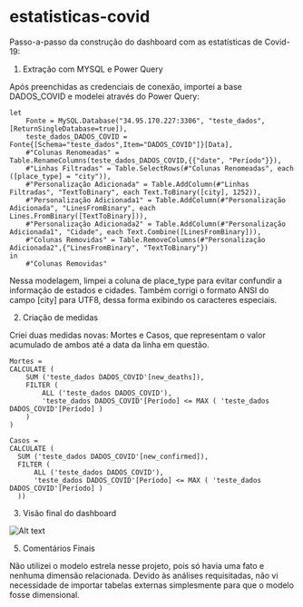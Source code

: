 # estatisticas-covid

Passo-a-passo da construção do dashboard com as estatísticas de Covid-19:

1) Extração com MYSQL e Power Query

  Após preenchidas as credenciais de conexão, importei a base DADOS_COVID e modelei através do Power Query:
    
```
let
    Fonte = MySQL.Database("34.95.170.227:3306", "teste_dados", [ReturnSingleDatabase=true]),
    teste_dados_DADOS_COVID = Fonte{[Schema="teste_dados",Item="DADOS_COVID"]}[Data],
    #"Colunas Renomeadas" = Table.RenameColumns(teste_dados_DADOS_COVID,{{"date", "Período"}}),
    #"Linhas Filtradas" = Table.SelectRows(#"Colunas Renomeadas", each ([place_type] = "city")),
    #"Personalização Adicionada" = Table.AddColumn(#"Linhas Filtradas", "TextToBinary", each Text.ToBinary([city], 1252)),
    #"Personalização Adicionada1" = Table.AddColumn(#"Personalização Adicionada", "LinesFromBinary", each Lines.FromBinary([TextToBinary])),
    #"Personalização Adicionada2" = Table.AddColumn(#"Personalização Adicionada1", "Cidade", each Text.Combine([LinesFromBinary])),
    #"Colunas Removidas" = Table.RemoveColumns(#"Personalização Adicionada2",{"LinesFromBinary", "TextToBinary"})
in
    #"Colunas Removidas" 
```

  Nessa modelagem, limpei a coluna de place_type para evitar confundir a informação de estados e cidades.
  Também corrigi o formato ANSI do campo [city] para UTF8, dessa forma exibindo os caracteres especiais.
  
2) Criação de medidas
  
  Criei duas medidas novas: Mortes e Casos, que representam o valor acumulado de ambos até a data da linha em questão.
  
```
Mortes = 
CALCULATE (
    SUM ('teste_dados DADOS_COVID'[new_deaths]),
    FILTER (
        ALL ('teste_dados DADOS_COVID'),
        'teste_dados DADOS_COVID'[Período] <= MAX ( 'teste_dados DADOS_COVID'[Período] )
    )
)
```
  
  ```
  Casos = 
CALCULATE (
    SUM ('teste_dados DADOS_COVID'[new_confirmed]),
    FILTER (
        ALL ('teste_dados DADOS_COVID'),
        'teste_dados DADOS_COVID'[Período] <= MAX ( 'teste_dados DADOS_COVID'[Período] )
    ))
  ```
  
3) Visão final do dashboard
  
  <img src="/path/to/covid.png" alt="Alt text" title="Optional title">
  
5) Comentários Finais
  
  Não utilizei o modelo estrela nesse projeto, pois só havia uma fato e nenhuma dimensão relacionada. Devido às análises requisitadas, não vi necessidade de importar   tabelas externas simplesmente para que o modelo fosse dimensional.
